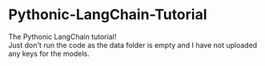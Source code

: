 # Pythonic-LangChain-Tutorial
The Pythonic LangChain tutorial!
<br/>Just don't run the code as the data folder is empty and I have not uploaded any keys for the models.

